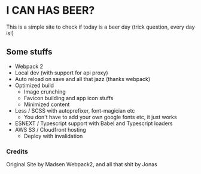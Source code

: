 # I CAN HAS BEER?
This is a simple site to check if today is a beer day (trick question, every day is!)

## Some stuffs
 * Webpack 2
 * Local dev (with support for api proxy)
 * Auto reload on save and all that jazz (thanks webpack)
 * Optimized build
   * Image crunching
   * Favicon building and app icon stuffs
   * Minimized content
 * Less / SCSS with autoprefixer, font-magician etc
   * You don't have to add your own google fonts etc, it just works
 * ESNEXT / Typescript support with Babel and Typescript loaders
 * AWS S3 / Cloudfront hosting
   * Deploy with invalidation

### Credits
Original Site by Madsen
Webpack2, and all that shit by Jonas
